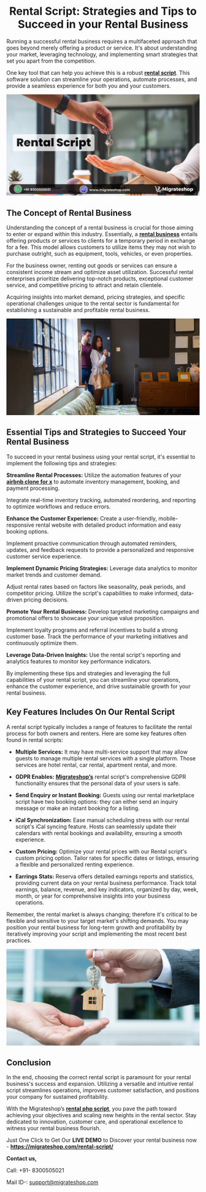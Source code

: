 <h1 align="center"> Rental Script: Strategies and Tips to Succeed in your Rental Business</h1> 

Running a successful rental business requires a multifaceted approach that goes beyond merely offering a product or service. It's about understanding your market, leveraging technology, and implementing smart strategies that set you apart from the competition. 

One key tool that can help you achieve this is a robust **[rental script](https://migrateshop.com/rental-script/)**. This software solution can streamline your operations, automate processes, and provide a seamless experience for both you and your customers.

<div class="Box-sc-g0xbh4-0 iIZCet"><img alt=“rentalscript.png" src="https://github.com/migrateshop/rental-script/blob/main/images/rental-script-migrateshop.png" data-hpc="true" class="Box-sc-g0xbh4-0 kzRgrI"></div>

## The Concept of Rental Business 

Understanding the concept of a rental business is crucial for those aiming to enter or expand within this industry. Essentially, a **[rental business](https://migrateshop.com/steps-to-be-followed-while-starting-vacation-rental-business-like-airbnb/)** entails offering products or services to clients for a temporary period in exchange for a fee. This model allows customers to utilize items they may not wish to purchase outright, such as equipment, tools, vehicles, or even properties. 

For the business owner, renting out goods or services can ensure a consistent income stream and optimize asset utilization. Successful rental enterprises prioritize delivering top-notch products, exceptional customer service, and competitive pricing to attract and retain clientele. 

Acquiring insights into market demand, pricing strategies, and specific operational challenges unique to the rental sector is fundamental for establishing a sustainable and profitable rental business.

<div class="Box-sc-g0xbh4-0 iIZCet"><img alt=“rentalscript.png" src="https://github.com/migrateshop/rental-script/blob/main/images/rental-script.png" data-hpc="true" class="Box-sc-g0xbh4-0 kzRgrI"></div>

## Essential Tips and Strategies to Succeed Your Rental Business

To succeed in your rental business using your rental script, it's essential to implement the following tips and strategies:

**Streamline Rental Processes:** Utilize the automation features of your **[airbnb clone for x](https://migrateshop.com/rental-script/)** to automate inventory management, booking, and payment processing.

Integrate real-time inventory tracking, automated reordering, and reporting to optimize workflows and reduce errors.

**Enhance the Customer Experience:** Create a user-friendly, mobile-responsive rental website with detailed product information and easy booking options.

Implement proactive communication through automated reminders, updates, and feedback requests to provide a personalized and responsive customer service experience.

**Implement Dynamic Pricing Strategies:** Leverage data analytics to monitor market trends and customer demand. 

Adjust rental rates based on factors like seasonality, peak periods, and competitor pricing. Utilize the script's capabilities to make informed, data-driven pricing decisions.

**Promote Your Rental Business:** Develop targeted marketing campaigns and promotional offers to showcase your unique value proposition.

Implement loyalty programs and referral incentives to build a strong customer base. Track the performance of your marketing initiatives and continuously optimize them.

**Leverage Data-Driven Insights:** Use the rental script's reporting and analytics features to monitor key performance indicators. 

By implementing these tips and strategies and leveraging the full capabilities of your rental script, you can streamline your operations, enhance the customer experience, and drive sustainable growth for your rental business.

## Key Features Includes On Our Rental Script

A rental script typically includes a range of features to facilitate the rental process for both owners and renters. Here are some key features often found in rental scripts:

* **Multiple Services:** It may have multi-service support that may allow guests to manage multiple rental services with a single platform. Those services are hotel rental, car rental, apartment rental, and more.

* **GDPR Enables:** **[Migrateshop’s](https://migrateshop.com/)** rental script's comprehensive GDPR functionality ensures that the personal data of your users is safe.

* **Send Enquiry or Instant Booking:** Guests using our rental marketplace script have two booking options: they can either send an inquiry message or make an instant booking for a listing.

* **iCal Synchronization:** Ease manual scheduling stress with our rental script's iCal syncing feature. Hosts can seamlessly update their calendars with rental bookings and availability, ensuring a smooth experience.

* **Custom Pricing:** Optimize your rental prices with our Rental script's custom pricing option. Tailor rates for specific dates or listings, ensuring a flexible and personalized renting experience.

* **Earrings Stats:** Reserva offers detailed earnings reports and statistics, providing current data on your rental business performance. Track total earnings, balance, revenue, and key indicators, organized by day, week, month, or year for comprehensive insights into your business operations.

Remember, the rental market is always changing; therefore it's critical to be flexible and sensitive to your target market's shifting demands. You may position your rental business for long-term growth and profitability by iteratively improving your script and implementing the most recent best practices.

<div class="Box-sc-g0xbh4-0 iIZCet"><img alt=“rentalscript.png" src="https://github.com/migrateshop/rental-script/blob/main/images/rental-business.png" data-hpc="true" class="Box-sc-g0xbh4-0 kzRgrI"></div>

## Conclusion

In the end, choosing the correct rental script is paramount for your rental business's success and expansion. Utilizing a versatile and intuitive rental script streamlines operations, improves customer satisfaction, and positions your company for sustained profitability.

With the Migrateshop’s **[rental php script](https://migrateshop.com/rental-script/)**, you pave the path toward achieving your objectives and scaling new heights in the rental sector. Stay dedicated to innovation, customer care, and operational excellence to witness your rental business flourish.

Just One Click to Get Our **LIVE DEMO** to Discover your rental business now - **https://migrateshop.com/rental-script/**

**Contact us,** 

Call: +91- 8300505021

Mail ID-: support@migrateshop.com  


